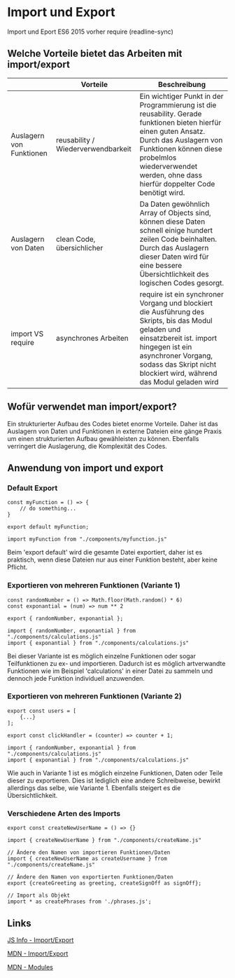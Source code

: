 # Import und Export

Import und Eport ES6 2015
vorher require (readline-sync)

## Welche Vorteile bietet das Arbeiten mit import/export

|| Vorteile | Beschreibung |
|---|---|---|
|Auslagern von Funktionen|reusability / Wiederverwendbarkeit| Ein wichtiger Punkt in der Programmierung ist die reusability. Gerade funktionen bieten hierfür einen guten Ansatz. Durch das Auslagern von Funktionen können diese probelmlos wiederverwendet werden, ohne dass hierfür doppelter Code benötigt wird. |
| Auslagern von Daten | clean Code, übersichlicher | Da Daten gewöhnlich Array of Objects sind, können diese Daten schnell einige hundert zeilen Code beinhalten. Durch das Auslagern dieser Daten wird für eine bessere Übersichtlichkeit des logischen Codes gesorgt. |
| import VS require | asynchrones Arbeiten | require ist ein synchroner Vorgang und blockiert die Ausführung des Skripts, bis das Modul geladen und einsatzbereit ist. import hingegen ist ein asynchroner Vorgang, sodass das Skript nicht blockiert wird, während das Modul geladen wird |

## Wofür verwendet man import/export?

Ein strukturierter Aufbau des Codes bietet enorme Vorteile. Daher ist das Auslagern von Daten und Funktionen in externe Dateien eine gänge Praxis um einen strukturierten Aufbau gewähleisten zu können. Ebenfalls verringert die Auslagerung, die Komplexität des Codes.


## Anwendung von import und export

### Default Export

```
const myFunction = () => {
    // do something...
}

export default myFunction;

import myFunction from "./components/myfunction.js"
```

Beim 'export default' wird die gesamte Datei exportiert, daher ist es praktisch, wenn diese Dateien nur aus einer Funktion besteht, aber keine Pflicht.

### Exportieren von mehreren Funktionen (Variante 1)

```
const randomNumber = () => Math.floor(Math.random() * 6)
const exponantial = (num) => num ** 2

export { randomNumber, exponantial };

import { randomNumber, exponantial } from "./components/calculations.js"
import { exponantial } from "./components/calculations.js"
```

Bei dieser Variante ist es möglich einzelne Funktionen oder sogar Teilfunktionen zu ex- und importieren. Dadurch ist es möglich artverwandte Funktionen wie im Beispiel 'calculations' in einer Datei zu sammeln und dennoch jede Funktion individuell anzuwenden. 


### Exportieren von mehreren Funktionen (Variante 2)

```
export const users = [
    {...}
];

export const clickHandler = (counter) => counter + 1;

import { randomNumber, exponantial } from "./components/calculations.js"
import { exponantial } from "./components/calculations.js"
```

Wie auch in Variante 1 ist es möglich einzelne Funktionen, Daten oder Teile dieser zu exportieren. Dies ist lediglich eine andere Schreibweise, bewirkt allerdings das selbe, wie Variante 1. Ebenfalls steigert es die Übersichtlichkeit.

### Verschiedene Arten des Imports

```
export const createNewUserName = () => {}

import { createNewUserName } from "./components/createName.js"

// Ändere den Namen von importieren Funktionen/Daten
import { createNewUserName as createUsername } from "./components/createName.js"
```

```
// Ändere den Namen von exportierten Funktionen/Daten
export {createGreeting as greeting, createSignOff as signOff};

// Import als Objekt
import * as createPhrases from './phrases.js';
```


## Links

[JS Info - Import/Export](https://javascript.info/import-export#import)

[MDN - Import/Export](https://developer.mozilla.org/en-US/docs/Web/JavaScript/Reference/Statements/import?retiredLocale=de)

[MDN - Modules](https://developer.mozilla.org/en-US/docs/Web/JavaScript/Guide/Modules)


